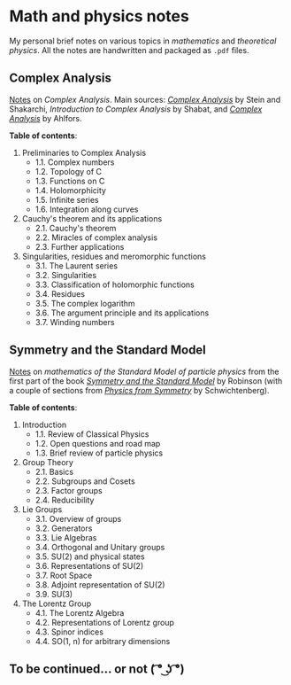 # Math and physics notes

My personal brief notes on various topics in *mathematics* and *theoretical physics*. All the notes are handwritten and packaged as `.pdf` files.


## Complex Analysis

[Notes](https://github.com/fancymanifold/math-and-physics-notes/blob/main/Mathematics/Complex%20Analysis.pdf) on *Complex Analysis*. Main sources: [*Complex Analysis*](https://www.amazon.com/Complex-Analysis-Elias-M-Stein-ebook/dp/B007K1BYD4) by Stein and Shakarchi, *Introduction to Complex Analysis* by Shabat, and [*Complex Analysis*](https://www.amazon.com/Complex-Analysis-Lars-Ahlfors/dp/0070006571) by Ahlfors.

**Table of contents**:

1. Preliminaries to Complex Analysis
    - 1.1. Complex numbers
    - 1.2. Topology of C
    - 1.3. Functions on C
    - 1.4. Holomorphicity
    - 1.5. Infinite series
    - 1.6. Integration along curves
2. Cauchy's theorem and its applications
    - 2.1. Cauchy's theorem
    - 2.2. Miracles of complex analysis
    - 2.3. Further applications
3. Singularities, residues and meromorphic functions
    - 3.1. The Laurent series
    - 3.2. Singularities
    - 3.3. Classification of holomorphic functions
    - 3.4. Residues
    - 3.5. The complex logarithm
    - 3.6. The argument principle and its applications
    - 3.7. Winding numbers


## Symmetry and the Standard Model

[Notes](https://github.com/fancymanifold/math-and-physics-notes/blob/main/Physics/Standard%20Model.pdf) on *mathematics of the Standard Model of particle physics* from the first part of the book [*Symmetry and the Standard Model*](https://www.amazon.com/Symmetry-Standard-Model-Mathematics-Particle/dp/1441982663) by Robinson (with a couple of sections from [*Physics from Symmetry*](https://www.amazon.com/Physics-Symmetry-Undergraduate-Lecture-Notes/dp/3319666304) by Schwichtenberg).

**Table of contents**:

<!-- <img align="right" src="Standard Model/img/Robinson (cover).png" height="350"> -->

1. Introduction
    - 1.1. Review of Classical Physics
    - 1.2. Open questions and road map
    - 1.3. Brief review of particle physics
2. Group Theory
    - 2.1. Basics
    - 2.2. Subgroups and Cosets
    - 2.3. Factor groups
    - 2.4. Reducibility
3. Lie Groups
    - 3.1. Overview of groups
    - 3.2. Generators
    - 3.3. Lie Algebras
    - 3.4. Orthogonal and Unitary groups
    - 3.5. SU(2) and physical states
    - 3.6. Representations of SU(2)
    - 3.7. Root Space
    - 3.8. Adjoint representation of SU(2)
    - 3.9. SU(3)
4. The Lorentz Group
    - 4.1. The Lorentz Algebra
    - 4.2. Representations of Lorentz group
    - 4.3. Spinor indices
    - 4.4. SO(1, n) for arbitrary dimensions


## To be continued... or not ( ͡° ͜ʖ ͡°)

